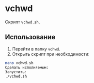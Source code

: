 # vchwd

Скрипт `vchwd.sh`.

## Использование

1. Перейти в папку `vchwd`.
2. Открыть скрипт при необходимости:

```bash
nano vchwd.sh
Сделать исполняемым:
Запустить:
./vchwd.sh

